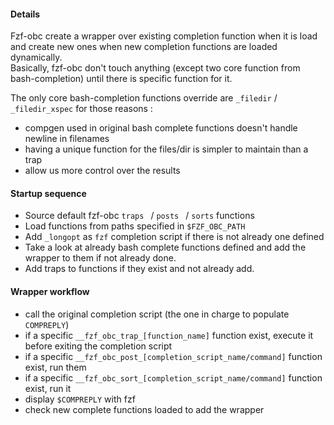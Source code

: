 #### Details

Fzf-obc create a wrapper over existing completion function when it is load and
create new ones when new completion functions are loaded dynamically.  
Basically, fzf-obc don't touch anything (except two core function from
bash-completion) until there is specific function for it.

The only core bash-completion functions override are `_filedir` /
`_filedir_xspec` for those reasons :

- compgen used in original bash complete functions doesn't handle newline in filenames
- having a unique function for the files/dir is simpler to maintain than a trap
- allow us more control over the results

#### Startup sequence

- Source default fzf-obc `traps ` / `posts ` / `sorts` functions
- Load functions from paths specified in `$FZF_OBC_PATH`
- Add `_longopt` as `fzf` completion script if there is not already one defined
- Take a look at already bash complete functions defined and add the wrapper to them if not already done.
- Add traps to functions if they exist and not already add.

#### Wrapper workflow

- call the original completion script (the one in charge to populate `COMPREPLY`)
- if a specific `__fzf_obc_trap_[function_name]`  function exist, execute it
    before exiting the completion script
- if a specific `__fzf_obc_post_[completion_script_name/command]` function exist, run them
- if a specific `__fzf_obc_sort_[completion_script_name/command]` function exist, run it
- display `$COMPREPLY` with fzf
- check new complete functions loaded to add the wrapper
